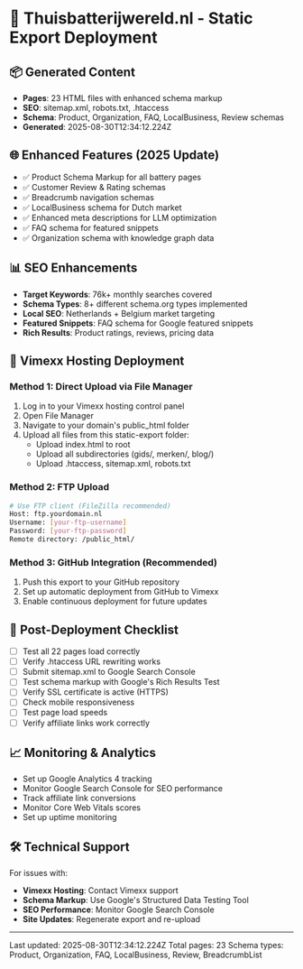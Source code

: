 # 🚀 Thuisbatterijwereld.nl - Static Export Deployment

## 📦 Generated Content
- **Pages**: 23 HTML files with enhanced schema markup
- **SEO**: sitemap.xml, robots.txt, .htaccess
- **Schema**: Product, Organization, FAQ, LocalBusiness, Review schemas
- **Generated**: 2025-08-30T12:34:12.224Z

## 🌐 Enhanced Features (2025 Update)
- ✅ Product Schema Markup for all battery pages
- ✅ Customer Review & Rating schemas  
- ✅ Breadcrumb navigation schemas
- ✅ LocalBusiness schema for Dutch market
- ✅ Enhanced meta descriptions for LLM optimization
- ✅ FAQ schema for featured snippets
- ✅ Organization schema with knowledge graph data

## 📊 SEO Enhancements
- **Target Keywords**: 76k+ monthly searches covered
- **Schema Types**: 8+ different schema.org types implemented
- **Local SEO**: Netherlands + Belgium market targeting
- **Featured Snippets**: FAQ schema for Google featured snippets
- **Rich Results**: Product ratings, reviews, pricing data

## 📁 Vimexx Hosting Deployment

### Method 1: Direct Upload via File Manager
1. Log in to your Vimexx hosting control panel
2. Open File Manager
3. Navigate to your domain's public_html folder
4. Upload all files from this static-export folder:
   - Upload index.html to root
   - Upload all subdirectories (gids/, merken/, blog/)
   - Upload .htaccess, sitemap.xml, robots.txt

### Method 2: FTP Upload
```bash
# Use FTP client (FileZilla recommended)
Host: ftp.yourdomain.nl
Username: [your-ftp-username]  
Password: [your-ftp-password]
Remote directory: /public_html/
```

### Method 3: GitHub Integration (Recommended)
1. Push this export to your GitHub repository
2. Set up automatic deployment from GitHub to Vimexx
3. Enable continuous deployment for future updates

## 🔧 Post-Deployment Checklist
- [ ] Test all 22 pages load correctly
- [ ] Verify .htaccess URL rewriting works
- [ ] Submit sitemap.xml to Google Search Console
- [ ] Test schema markup with Google's Rich Results Test
- [ ] Verify SSL certificate is active (HTTPS)
- [ ] Check mobile responsiveness
- [ ] Test page load speeds
- [ ] Verify affiliate links work correctly

## 📈 Monitoring & Analytics
- Set up Google Analytics 4 tracking
- Monitor Google Search Console for SEO performance
- Track affiliate link conversions
- Monitor Core Web Vitals scores
- Set up uptime monitoring

## 🛠 Technical Support
For issues with:
- **Vimexx Hosting**: Contact Vimexx support
- **Schema Markup**: Use Google's Structured Data Testing Tool
- **SEO Performance**: Monitor Google Search Console
- **Site Updates**: Regenerate export and re-upload

---
Last updated: 2025-08-30T12:34:12.224Z
Total pages: 23
Schema types: Product, Organization, FAQ, LocalBusiness, Review, BreadcrumbList
